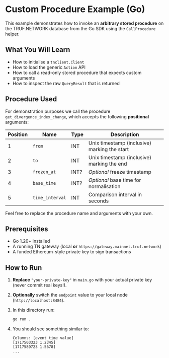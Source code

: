 # Custom Procedure Example (Go)

This example demonstrates how to invoke an **arbitrary stored procedure** on the TRUF.NETWORK database from the Go SDK using the `CallProcedure` helper.  

## What You Will Learn

* How to initialise a `tnclient.Client`
* How to load the generic `Action` API
* How to call a read-only stored procedure that expects custom arguments
* How to inspect the raw `QueryResult` that is returned

## Procedure Used

For demonstration purposes we call the procedure `get_divergence_index_change`, which accepts the following **positional** arguments:

| Position | Name        | Type | Description                                    |
|----------|-------------|------|------------------------------------------------|
| 1        | `from`      | INT  | Unix timestamp (inclusive) marking the start   |
| 2        | `to`        | INT  | Unix timestamp (inclusive) marking the end     |
| 3        | `frozen_at` | INT? | *Optional* freeze timestamp                    |
| 4        | `base_time` | INT? | *Optional* base time for normalisation         |
| 5        | `time_interval` | INT | Comparison interval in seconds              |

Feel free to replace the procedure name and arguments with your own.

## Prerequisites

* Go 1.20+ installed
* A running TN gateway (local **or** `https://gateway.mainnet.truf.network`)
* A funded Ethereum-style private key to sign transactions

## How to Run

1. **Replace** `"your-private-key"` in `main.go` with your actual private key (never commit real keys!).
2. **Optionally** switch the `endpoint` value to your local node (`http://localhost:8484`).
3. In this directory run:

   ```bash
   go run .
   ```

4. You should see something similar to:

   ```text
   Columns: [event_time value]
   [1717503323 1.2345]
   [1717589723 1.5678]
   ...
   ```